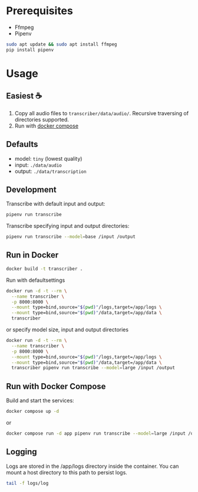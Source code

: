 # Prerequisites
- Ffmpeg
- Pipenv

```sh
sudo apt update && sudo apt install ffmpeg
pip install pipenv
```

# Usage

## Easiest ☕ 

1. Copy all audio files to `transcriber/data/audio/`. Recursive traversing of directories supported.
2. Run with [docker compose](#run-with-docker-compose)

## Defaults
- model: `tiny` (lowest quality)
- input: `./data/audio`
- output: `./data/transcription`

## Development 
Transcribe with default input and output:

```sh
pipenv run transcribe
```

Transcribe specifying input and output directories:

```sh
pipenv run transcribe --model=base /input /output
```

## Run in Docker
```sh
docker build -t transcriber .
```

Run with defaultsettings
```sh
docker run -d -t --rm \
  --name transcriber \
  -p 8000:8000 \
  --mount type=bind,source="$(pwd)"/logs,target=/app/logs \
  --mount type=bind,source="$(pwd)"/data,target=/app/data \
  transcriber 
```

or specify model size, input and output directories

```sh
docker run -d -t --rm \
  --name transcriber \
  -p 8000:8000 \
  --mount type=bind,source="$(pwd)"/logs,target=/app/logs \
  --mount type=bind,source="$(pwd)"/data,target=/app/data \
  transcriber pipenv run transcribe --model=large /input /output
```


## Run with Docker Compose
Build and start the services:

```sh
docker compose up -d
```

or
```sh
docker compose run -d app pipenv run transcribe --model=large /input /output
```


## Logging
Logs are stored in the /app/logs directory inside the container. You can mount a host directory to this path to persist logs.

```sh
tail -f logs/log
```